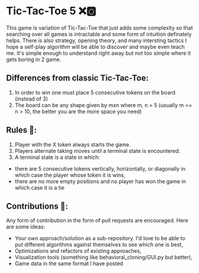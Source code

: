 # Tic-Tac-Toe 5 ❌🅾️
This game is variation of Tic-Tac-Toe that just adds some complexity so that searching over all games is intractable and some form of intuition definately helps. There is also strategy, opening theory, and many intersting tactics I hope a self-play algorithm will be able to discover and maybe even teach me. It's simple enough to understand right away but not too simple where it gets boring in 2 game.

## Differences from classic Tic-Tac-Toe:
1. In order to win one must place 5 consecutive tokens on the board (instead of 3)
2. The board can be any shape given by mxn where m, n > 5 (usually m == n > 10, the better you are the more space you need)

## Rules 📄:
1. Player with the X token always starts the game.
2. Players alternate taking moves until a terminal state is encountered.
3. A terminal state is a state in which:
- there are 5 consecutive tokens vertically, horizontally, or diagonally in which case the player whose token it is wins,
- there are no more empty positions and no player has won the game in which case it is a tie

## Contributions 👥: 
Any form of contribution in the form of pull requests are encouraged. Here are some ideas:
- Your own approach/solution as a sub-repository. I'd love to be able to put different algorithms against themselves to see which one is best,
- Optimizations and refactors of existing approaches,
- Visualization tools (something like behavioral_cloning/GUI.py but better), 
- Game data in the same format I have posted
